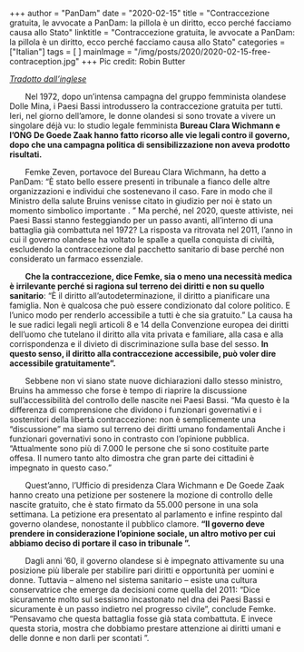 +++
author = "PanDam"
date = "2020-02-15"
title = "Contraccezione gratuita, le avvocate a PanDam: la pillola è un diritto, ecco perché facciamo causa allo Stato"
linktitle = "Contraccezione gratuita, le avvocate a PanDam: la pillola è un diritto, ecco perché facciamo causa allo Stato"
categories = ["Italian"]
tags = [
]
mainImage = "/img/posts/2020/2020-02-15-free-contraception.jpg"
+++
Pic credit: Robin Butter

_[Tradotto dall’inglese](../2020-02-15-free-contraception-en/)_

&nbsp;&nbsp;&nbsp;&nbsp;&nbsp;&nbsp; Nel 1972, dopo un’intensa campagna del gruppo femminista olandese Dolle Mina, i Paesi Bassi introdussero la contraccezione gratuita per tutti. Ieri, nel giorno dell’amore, le donne olandesi si sono trovate a vivere un singolare déjà vu: lo studio legale femminista **Bureau Clara Wichmann e l’ONG De Goede Zaak hanno fatto ricorso alle vie legali contro il governo, dopo che una campagna politica di sensibilizzazione non aveva prodotto risultati.**

&nbsp;&nbsp;&nbsp;&nbsp;&nbsp;&nbsp; Femke Zeven, portavoce del Bureau Clara Wichmann, ha detto a PanDam: “È stato bello essere presenti in tribunale a fianco delle altre organizzazioni e individui che sostenevano il caso. Fare in modo che il Ministro della salute Bruins venisse citato in giudizio per noi è stato un momento simbolico importante . ” Ma perché, nel 2020, queste attiviste, nei Paesi Bassi stanno festeggiando per un passo avanti, all’interno di una battaglia già combattuta nel 1972? La risposta va ritrovata nel 2011, l’anno in cui il governo olandese ha voltato le spalle a quella conquista di civiltà, escludendo la contraccezione dal pacchetto sanitario di base perché non considerato un farmaco essenziale.

&nbsp;&nbsp;&nbsp;&nbsp;&nbsp;&nbsp; **Che la contraccezione, dice Femke, sia o meno una necessità medica è irrilevante perché si ragiona sul terreno dei diritti e non su quello sanitario**: “È il diritto all’autodeterminazione, il diritto a pianificare una famiglia. Non è qualcosa che può essere condizionato dal colore politico. E l’unico modo per renderlo accessibile a tutti è che sia gratuito.” La causa ha le sue radici legali negli articoli 8 e 14 della Convenzione europea dei diritti dell’uomo che tutelano il diritto alla vita privata e familiare, alla casa e alla corrispondenza e il divieto di discriminazione sulla base del sesso. **In questo senso, il diritto alla contraccezione accessibile, può voler dire accessibile gratuitamente”.**

&nbsp;&nbsp;&nbsp;&nbsp;&nbsp;&nbsp; Sebbene non vi siano state nuove dichiarazioni dallo stesso ministro, Bruins ha ammesso che forse è tempo di riaprire la discussione sull’accessibilità del controllo delle nascite nei Paesi Bassi. “Ma questo è la differenza di comprensione che dividono i funzionari governativi e i sostenitori della libertà contraccezione: non è semplicemente una “discussione” ma siamo sul terreno dei diritti umano fondamentali Anche i funzionari governativi sono in contrasto con l’opinione pubblica. “Attualmente sono più di 7.000 le persone che si sono costituite parte offesa. Il numero tanto alto dimostra che gran parte dei cittadini è impegnato in questo caso.”

&nbsp;&nbsp;&nbsp;&nbsp;&nbsp;&nbsp; Quest’anno, l’Ufficio di presidenza Clara Wichmann e De Goede Zaak hanno creato una petizione per sostenere la mozione di controllo delle nascite gratuito, che è stato firmato da 55.000 persone in una sola settimana. La petizione era presentato al parlamento e infine respinto dal governo olandese, nonostante il pubblico clamore. **“Il governo deve prendere in considerazione l’opinione sociale, un altro motivo per cui abbiamo deciso di portare il caso in tribunale ”.**

&nbsp;&nbsp;&nbsp;&nbsp;&nbsp;&nbsp; Dagli anni ’60, il governo olandese si è impegnato attivamente su una posizione più liberale per stabilire pari diritti e opportunità per uomini e donne. Tuttavia – almeno nel sistema sanitario – esiste una cultura conservatrice che emerge da decisioni come quella del 2011: “Dice sicuramente molto sul sessismo incastonato nel dna dei Paesi Bassi e sicuramente è un passo indietro nel progresso civile”, conclude Femke. “Pensavamo che questa battaglia fosse già stata combattuta. E invece questa storia, mostra che dobbiamo prestare attenzione ai diritti umani e delle donne e non darli per scontati ”.
